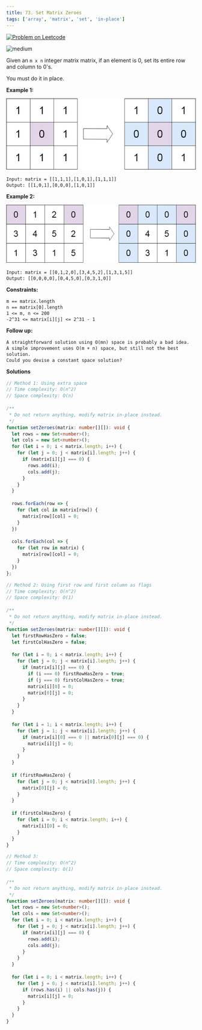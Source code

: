 ```yaml
---
title: 73. Set Matrix Zeroes
tags: ['array', 'matrix', 'set', 'in-place']
---
```


[![Problem on Leetcode](https://img.shields.io/badge/Leetcode-FFA116)](https://leetcode.com/problems/set-matrix-zeroes/)

<!-- ![easy](https://img.shields.io/badge/Difficulty-Easy-5BCEFA.svg)<br /> -->
![medium](https://img.shields.io/badge/Difficulty-Medium-F5A9B8.svg)<br />
<!-- ![hard](https://img.shields.io/badge/Difficulty-Hard-FFFFFF.svg)<br /> -->

Given an `m x n` integer matrix matrix, if an element is 0, set its entire row and column to 0's.

You must do it in place.


**Example 1:**

![alt text](image.png)
```
Input: matrix = [[1,1,1],[1,0,1],[1,1,1]]
Output: [[1,0,1],[0,0,0],[1,0,1]]
```

**Example 2:**

![alt text](image-1.png)
```
Input: matrix = [[0,1,2,0],[3,4,5,2],[1,3,1,5]]
Output: [[0,0,0,0],[0,4,5,0],[0,3,1,0]]
```

**Constraints:**
```
m == matrix.length
n == matrix[0].length
1 <= m, n <= 200
-2^31 <= matrix[i][j] <= 2^31 - 1
```

**Follow up:**

```
A straightforward solution using O(mn) space is probably a bad idea.
A simple improvement uses O(m + n) space, but still not the best solution.
Could you devise a constant space solution?
```

**Solutions**

```ts
// Method 1: Using extra space
// Time complexity: O(n^2)
// Space complexity: O(n)

/**
 * Do not return anything, modify matrix in-place instead.
 */
function setZeroes(matrix: number[][]): void {
  let rows = new Set<number>();
  let cols = new Set<number>();
  for (let i = 0; i < matrix.length; i++) {
    for (let j = 0; j < matrix[i].length; j++) {
      if (matrix[i][j] === 0) {
        rows.add(i);
        cols.add(j);
      }
    }
  }

  rows.forEach(row => {
    for (let col in matrix[row]) {
      matrix[row][col] = 0;
    }
  })

  cols.forEach(col => {
    for (let row in matrix) {
      matrix[row][col] = 0;
    }
  })
};

```

```ts
// Method 2: Using first row and first column as flags
// Time complexity: O(n^2)
// Space complexity: O(1)

/**
 * Do not return anything, modify matrix in-place instead.
 */
function setZeroes(matrix: number[][]): void {
  let firstRowHasZero = false;
  let firstColHasZero = false;

  for (let i = 0; i < matrix.length; i++) {
    for (let j = 0; j < matrix[i].length; j++) {
      if (matrix[i][j] === 0) {
        if (i === 0) firstRowHasZero = true;
        if (j === 0) firstColHasZero = true;
        matrix[i][0] = 0;
        matrix[0][j] = 0;
      }
    }
  }

  for (let i = 1; i < matrix.length; i++) {
    for (let j = 1; j < matrix[i].length; j++) {
      if (matrix[i][0] === 0 || matrix[0][j] === 0) {
        matrix[i][j] = 0;
      }
    }
  }

  if (firstRowHasZero) {
    for (let j = 0; j < matrix[0].length; j++) {
      matrix[0][j] = 0;
    }
  }

  if (firstColHasZero) {
    for (let i = 0; i < matrix.length; i++) {
      matrix[i][0] = 0;
    }
  }
}
```

```ts
// Method 3: 
// Time complexity: O(n^2)
// Space complexity: O(1)

/**
 * Do not return anything, modify matrix in-place instead.
 */
function setZeroes(matrix: number[][]): void {
  let rows = new Set<number>();
  let cols = new Set<number>();
  for (let i = 0; i < matrix.length; i++) {
    for (let j = 0; j < matrix[i].length; j++) {
      if (matrix[i][j] === 0) {
        rows.add(i);
        cols.add(j);
      }
    }
  }

  for (let i = 0; i < matrix.length; i++) {
    for (let j = 0; j < matrix[i].length; j++) {
      if (rows.has(i) || cols.has(j)) {
        matrix[i][j] = 0;
      }
    }
  }
}
```